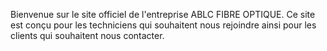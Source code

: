 Bienvenue sur le site officiel de l'entreprise ABLC FIBRE OPTIQUE.
Ce site est conçu pour les techniciens qui souhaitent nous rejoindre ainsi pour les clients qui souhaitent nous contacter.
